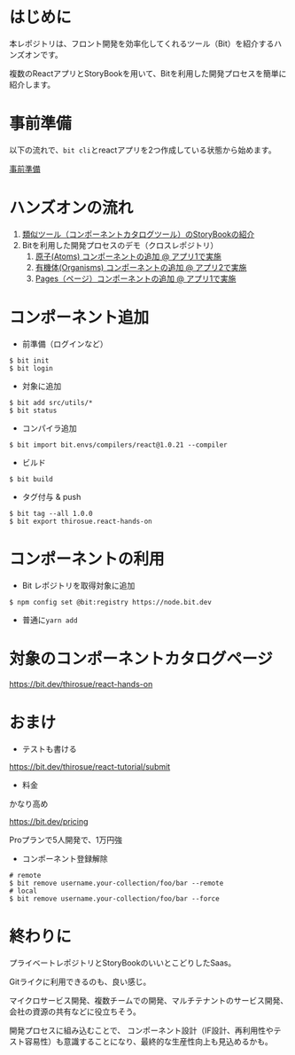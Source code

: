 # はじめに

本レポジトリは、フロント開発を効率化してくれるツール（Bit）を紹介するハンズオンです。

複数のReactアプリとStoryBookを用いて、Bitを利用した開発プロセスを簡単に紹介します。

# 事前準備

以下の流れで、`bit cli`とreactアプリを2つ作成している状態から始めます。

[事前準備](doc/Preparation.md)

# ハンズオンの流れ

1. [類似ツール（コンポーネントカタログツール）のStoryBookの紹介](doc/1.md)
2. Bitを利用した開発プロセスのデモ（クロスレポジトリ）
   1. [原子(Atoms) コンポーネントの追加 @ アプリ1で実施](doc/2-1.md)
   2. [有機体(Organisms) コンポーネントの追加 @ アプリ2で実施](doc/2-2.md)
   3. [Pages（ページ）コンポーネントの追加 @ アプリ1で実施](doc/2-3.md)

# コンポーネント追加

* 前準備（ログインなど）

```
$ bit init
$ bit login
```

* 対象に追加

```
$ bit add src/utils/*
$ bit status
```

* コンパイラ追加

```
$ bit import bit.envs/compilers/react@1.0.21 --compiler
```

* ビルド

```
$ bit build
```

* タグ付与 & push

```
$ bit tag --all 1.0.0
$ bit export thirosue.react-hands-on
```

# コンポーネントの利用

* Bit レポジトリを取得対象に追加

```
$ npm config set @bit:registry https://node.bit.dev
```

* 普通に`yarn add`

# 対象のコンポーネントカタログページ

https://bit.dev/thirosue/react-hands-on

# おまけ

* テストも書ける

https://bit.dev/thirosue/react-tutorial/submit

* 料金

かなり高め

https://bit.dev/pricing

Proプランで5人開発で、1万円強

* コンポーネント登録解除

```
# remote
$ bit remove username.your-collection/foo/bar --remote
# local
$ bit remove username.your-collection/foo/bar --force
```

# 終わりに

プライベートレポジトリとStoryBookのいいとこどりしたSaas。

Gitライクに利用できるのも、良い感じ。

マイクロサービス開発、複数チームでの開発、マルチテナントのサービス開発、会社の資源の共有などに役立ちそう。

開発プロセスに組み込むことで、
コンポーネント設計（IF設計、再利用性やテスト容易性）も意識することになり、最終的な生産性向上も見込めるかも。
